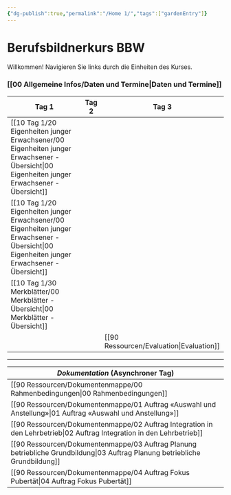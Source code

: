 ```yaml
---
{"dg-publish":true,"permalink":"/Home 1/","tags":["gardenEntry"]}
---
```


# Berufsbildnerkurs BBW

Willkommen!
Navigieren Sie links durch die Einheiten des Kurses. 
### [[00 Allgemeine Infos/Daten und Termine\|Daten und Termine]]

| **Tag 1**                                         | **Tag 2** | **Tag 3**      |
| ------------------------------------------------- | --------- | -------------- |
| [[10 Tag 1/20 Eigenheiten junger Erwachsener/00 Eigenheiten junger Erwachsener - Übersicht\|00 Eigenheiten junger Erwachsener - Übersicht]] |           |                |
| [[10 Tag 1/20 Eigenheiten junger Erwachsener/00 Eigenheiten junger Erwachsener - Übersicht\|00 Eigenheiten junger Erwachsener - Übersicht]] |           |                |
| [[10 Tag 1/30 Merkblätter/00 Merkblätter - Übersicht\|00 Merkblätter - Übersicht]]                    |           |                |
|                                                   |           | [[90 Ressourcen/Evaluation\|Evaluation]] |



---

| *Dokumentation* (Asynchroner Tag)                |
| ------------------------------------------------ |
| [[90 Ressourcen/Dokumentenmappe/00 Rahmenbedingungen\|00 Rahmenbedingungen]]                         |
| [[90 Ressourcen/Dokumentenmappe/01 Auftrag «Auswahl und Anstellung»\|01 Auftrag «Auswahl und Anstellung»]]          |
| [[90 Ressourcen/Dokumentenmappe/02 Auftrag Integration in den Lehrbetrieb\|02 Auftrag Integration in den Lehrbetrieb]]    |
| [[90 Ressourcen/Dokumentenmappe/03 Auftrag Planung betriebliche Grundbildung\|03 Auftrag Planung betriebliche Grundbildung]] |
| [[90 Ressourcen/Dokumentenmappe/04 Auftrag Fokus Pubertät\|04 Auftrag Fokus Pubertät]]                    |
